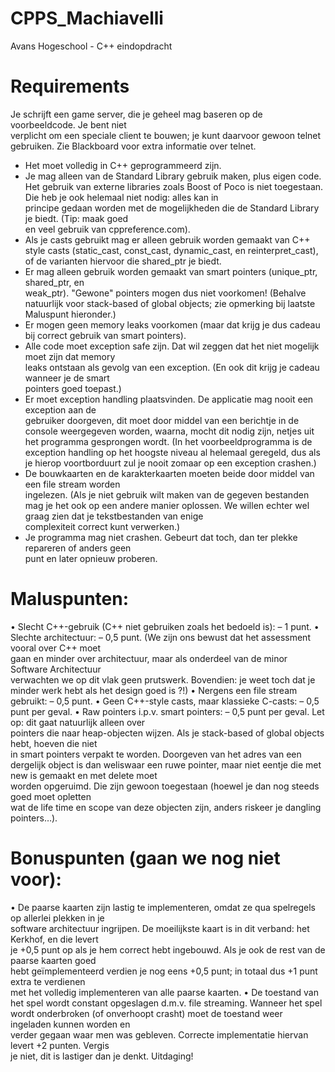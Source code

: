 # CPPS_Machiavelli
Avans Hogeschool - C++ eindopdracht

# Requirements
Je	schrijft	een	game	server,	die	je	geheel	mag	baseren	op	de	voorbeeldcode.	Je	bent	niet	
verplicht	om	een	speciale	client	te	bouwen;	je	kunt	daarvoor	gewoon	telnet	gebruiken.	Zie	
Blackboard voor	extra	informatie	over	telnet.
- Het	moet volledig in	C++ geprogrammeerd	zijn.
- Je	mag	alleen van	de	Standard	Library gebruik	maken,	plus	eigen	code.	Het	gebruik	van	externe	
libraries	zoals	Boost	of	Poco	is niet	toegestaan.	Die	heb	je	ook	helemaal	niet	nodig:	alles	kan	in	
principe	gedaan	worden	met	de	mogelijkheden	die	de	Standard	Library	je	biedt.	(Tip:	maak	goed	
en	veel	gebruik	van	cppreference.com).
- Als	je	casts	gebruikt	mag	er alleen gebruik	worden	gemaakt	van	C++	style	casts (static_cast,	
const_cast, dynamic_cast,	en	reinterpret_cast),	of	de	varianten	hiervoor	die	shared_ptr	je	biedt.
- Er	mag	alleen gebruik	worden	gemaakt	van	smart	pointers (unique_ptr,	shared_ptr,	en	
weak_ptr).	"Gewone"	pointers	mogen	dus	niet	voorkomen!	(Behalve	natuurlijk	voor	stack-based	
of	global	objects;	zie	opmerking	bij	laatste	Maluspunt	hieronder.)
- Er	mogen	geen	memory	leaks	voorkomen	(maar	dat	krijg	je	dus	cadeau bij	correct	gebruik	van	
smart	pointers).
- Alle	code	moet	exception	safe zijn.	Dat	wil	zeggen	dat	het	niet	mogelijk	moet	zijn	dat	memory	
leaks	ontstaan	als	gevolg	van	een	exception. (En	ook	dit	krijg	je	cadeau	wanneer	je	de	smart	
pointers	goed	toepast.)
- Er	moet	exception	handling plaatsvinden.	De	applicatie	mag	nooit een	exception	aan	de	
gebruiker	doorgeven,	dit	moet	door	middel	van	een	berichtje	in	de	console	weergegeven	
worden,	waarna,	mocht	dit	nodig	zijn,	netjes	uit	het	programma	gesprongen	wordt. (In	het	
voorbeeldprogramma	is	de	exception	handling	op	het	hoogste	niveau	al	helemaal	geregeld,	dus	
als	je	hierop	voortborduurt	zul	je	nooit	zomaar	op	een	exception	crashen.)
- De	bouwkaarten	en	de	karakterkaarten	moeten	beide door	middel	van	een	file	stream worden	
ingelezen. (Als	je	niet	gebruik	wilt	maken	van	de	gegeven bestanden	mag	je	het	ook	op	een	
andere	manier	oplossen.	We	willen	echter	wel	graag	zien	dat	je	tekstbestanden	van	enige	
complexiteit	correct	kunt	verwerken.)
- Je	programma	mag	niet	crashen.	Gebeurt	dat	toch,	dan	ter	plekke	repareren	of	anders	geen	
punt	en	later	opnieuw	proberen.

# Maluspunten:
• Slecht	C++-gebruik	(C++	niet	gebruiken	zoals	het	bedoeld	is):	– 1 punt.
• Slechte	architectuur:	– 0,5 punt.	(We	zijn	ons	bewust	dat	het	assessment	vooral	over	C++ moet	
gaan	en	minder	over	architectuur,	maar	als	onderdeel	van	de	minor	Software	Architectuur	
verwachten	we	op	dit	vlak	geen	prutswerk.	Bovendien:	je	weet	toch	dat	je	minder werk	hebt	als	
het	design	goed	is	?!)
• Nergens	een	file	stream	gebruikt:	– 0,5	punt.
• Geen	C++-style	casts,	maar	klassieke	C-casts:	– 0,5	punt	per	geval.
• Raw	pointers	i.p.v.	smart	pointers:	– 0,5	punt	per	geval. Let	op:	dit	gaat	natuurlijk	alleen	over	
pointers	die	naar	heap-objecten	wijzen.	Als	je	stack-based	of	global	objects	hebt,	hoeven die	niet	
in	smart	pointers	verpakt	te	worden.	Doorgeven	van	het	adres	van	een	dergelijk	object	is	dan	
weliswaar	een	ruwe	pointer,	maar	niet	eentje	die	met	new	is	gemaakt	en	met	delete	moet	
worden	opgeruimd. Die	zijn	gewoon	toegestaan	(hoewel	je	dan	nog	steeds	goed	moet	opletten	
wat	de	life	time	en	scope	van	deze	objecten	zijn,	anders	riskeer	je	dangling	pointers…).

# Bonuspunten (gaan we nog niet voor):
• De	paarse	kaarten zijn	lastig	te	implementeren,	omdat	ze	qua	spelregels	op	allerlei	plekken	in	je	
software	architectuur	ingrijpen.	De	moeilijkste	kaart	is	in	dit	verband:	het	Kerkhof,	en	die	levert	
je	+0,5	punt	op als		je	hem	correct	hebt	ingebouwd.	Als	je	ook	de	rest	van	de	paarse	kaarten	goed	
hebt	geïmplementeerd	verdien	je	nog	eens	+0,5	punt;	in	totaal	dus	+1	punt	extra	te	verdienen	
met	het	volledig	implementeren	van	alle	paarse	kaarten.
• De	toestand	van	het	spel	wordt	constant	opgeslagen d.m.v. file	streaming.	Wanneer het	spel	
wordt	onderbroken	(of onverhoopt	crasht)	moet	de	toestand	weer	ingeladen	kunnen	worden	en	
verder	gegaan	waar	men	was	gebleven. Correcte	implementatie hiervan levert	+2 punten. Vergis	
je	niet,	dit	is	lastiger	dan	je	denkt.	Uitdaging!
